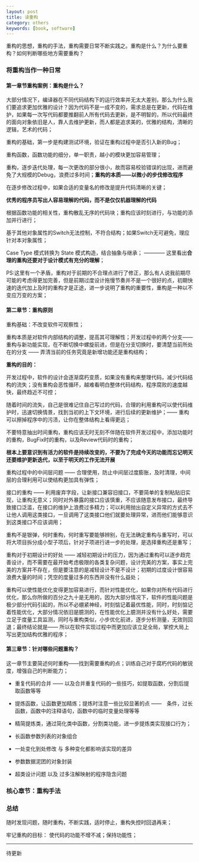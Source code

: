 ```yaml
---
layout: post
title: 读重构
category: others
keywords: [book, software]
---
```


重构的思想，重构的手法，重构需要日常不断实践之。重构是什么？为什么要重构？如何判断哪些地方需要重构？


###  将重构当作一种日常

####  第一章节重构案例：重构是什么？

大部分情况下，编译器在不同代码结构下的运行效率并无太大差别，那么为什么我们要追求更加优雅的设计？因为代码不是一成不变的，需求总是在更新，代码在维护，如果每一次写代码都要推翻前人所有代码去更新，是不明智的，所以代码最终的面向对象依旧是人，靠人去维护更新，而人都是追求美的，优雅的结构，清晰的逻辑，艺术的代码；

重构的基础，第一步是构建测试环境，验证在重构过程中是否引入新的Bug；

重构函数，函数功能的细分，单一职责，越小的模块更加容易管理；

重构，逐步迭代处理，每一次更改的部分很小，故而容易校验错误的出现，进而避免了大规模的Debug，浪费过多时间；**重构的本质——以微小的步伐修改程序**

在逐步修改过程中，如果合适的变量名的修改是提升代码清晰的关键；

**优秀的程序员写出人容易理解的代码，而不是仅仅机器理解的代码**


根据函数功能的相关性，重构散乱无序的代码块；重构应该时刻进行，与功能的添加并行进行；

基于其他对象属性的Switch无法控制，不符合结构；如果Switch无可避免，理应针对本对象属性；

Case Type 模式转换为 State 模式构造，结合抽象与继承； ———— 这里看出**合理的重构还要对于设计模式有充分的理解**；

PS:这里有一个矛盾，重构对于前期的不合理点进行了修正，那么有人说我前期尽可能的考虑得更加完善，但是前期过度设计拖慢节奏并不是一个很好的点，初期快速的迭代加上及时的重构才是正途，进一步说明了重构的重要性，重构是一种以不变应万变的方案；



####  第二章节：重构原则

重构基础：不改变软件可观察性；

重构本质是对软件内部结构的调整，提高其可理解性；开发过程中的两个分支—— 重构与新功能实现，在不断切换中螺旋前进，但是在分支切换时，要清楚当前所处在的分支 —— 弄清当前的任务究竟是新增功能还是重构结构；

**重构的目的：**

开发过程中，软件的设计会逐渐腐朽变质，如果没有重构来整理代码，减少代码结构的流失；没有重构会恶性循环，越难看明白整体代码结构，程序腐败的速度越快，最终趋近不可控；

随着时间的流失，自己是很难记住自己写过的代码，合理的利用重构可以使代码维护时，迅速切换情景，找到当初的上下文环境，进行后续的更新维护；—— 重构可以擦掉程序中的污渍，让你在整体结构上看得更远；

不要特意抽出时间重构，重构应该无时无刻不伴随在软件开发过程中，添加功能时的重构，BugFix时的重构，以及Review代码时的重构；

**根本上要意识到有活力的软件是持续改变的，不要为了完成今天的功能而忘记明天还要维护更新迭代，以至于明天的工作无法开展**

重构过程中的中间层问题 —— 合理使用，防止中间层过度膨胀，及时清理，中间层的合理利用可以使结构更加具有弹性；

接口的重构 —— 利用废弃字段，让新接口兼容旧接口，不要简单的复制粘贴旧实现，让重构无意义；同时对外暴露的接口应该慎重，不应该随意发布接口，最终导致接口泛滥，在接口的维护上浪费过多精力；可以利用抛出自定义异常的方式去不让他人调用这类接口，一旦调用了这类接口他们就要处理异常，进而他们能够意识到这类接口不应该调用；

重构不是银弹，何时重构，何时重写要能够辨别，在无法确定重构与重写时，可以将大项目拆分成小型子项后，针对子项进行进一步的处理，是选择重构还是重写；

重构对于初期设计的好处 —— 减轻初期设计的压力，因为通过重构可以逐步趋完善设计，而不需要在最开始考虑极限的各类复杂问题，设计完美的方案，事实上完美的方案并不存在，但是要注意的是减轻设计不是不设计；初期的过度设计很容易浪费大量的时间；凭空的度量过多的东西并没有什么益处；

重构可以使性能优化变得更加容易进行，而针对性能优化，如果你对所有代码进行优化，那么你所做的百分之九十是无用的，因为大部分情况下，软件的性能问题是极少部分代码引起的，所以不必绷紧神经，时刻惦记着最优性能，同时，时刻惦记着性能优化，大部分情况依旧是臆测的，在性能优化上臆测并没有什么好处，需要立足于度量工具监测，同时与重构类似，小步优化前进，逐步分析测量，无效则回退；最终结论就是—— 所以在软件实现过程中而更加应该立足全局，掌控大局上写出更加结构优雅的程序；


####  第三章节：针对哪些问题重构？

这一章节主要简述何时重构——找到需要重构的点；训练自己对于腐朽代码的敏锐度，增强自己的判断能力；

*   重复代码的合并 —— 以及合并重复代码的一些技巧，如提取函数，分割后提取函数等等

*  提炼函数，让函数更加精炼；提炼时注意一些比较显著的点 ——　条件，过长函数，函数中的注释语句，函数中的临时变量处理等等

*  精简提炼类，通过简化类中函数，分割类功能，进一步提炼类实现接口行为；

*  长函数参数列表的对象组合      

*  一处变化到处修改 与  多种变化都影响该实现的差异   

*  参数数据泥团的对象封装     

*  超类设计问题 以及 过多注解映射的程序隐含问题   


###  核心章节：重构手法




### 总结

随时发现问题，随时重构，不断实践，适时停止，重构失控时回退再来；

牢记重构的目标： 使代码的功能不增不减；保持功能性；



---

待更新

